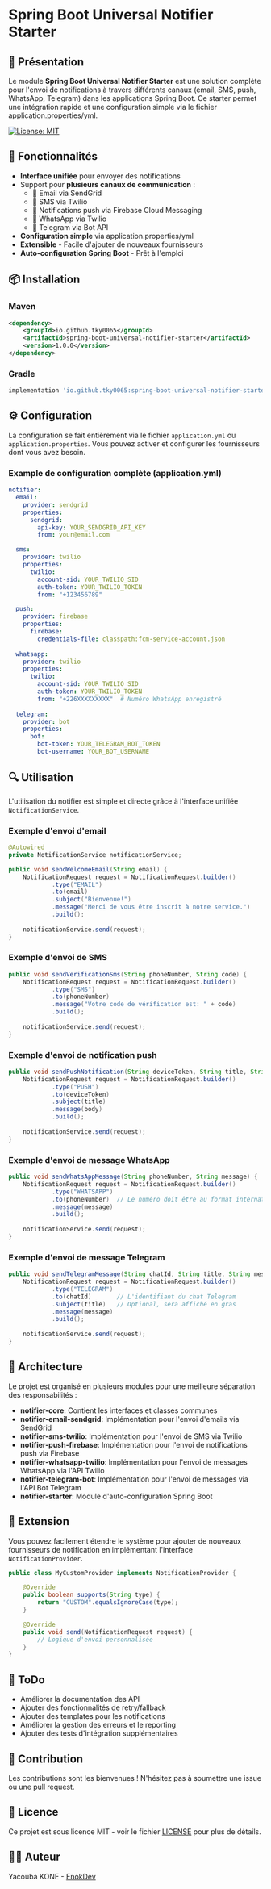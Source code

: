 # Spring Boot Universal Notifier Starter

## 📢 Présentation

Le module **Spring Boot Universal Notifier Starter** est une solution complète pour l'envoi de notifications à travers différents canaux (email, SMS, push, WhatsApp, Telegram) dans les applications Spring Boot. Ce starter permet une intégration rapide et une configuration simple via le fichier application.properties/yml.

[![License: MIT](https://img.shields.io/badge/License-MIT-yellow.svg)](https://opensource.org/licenses/MIT)

## 🚀 Fonctionnalités

- **Interface unifiée** pour envoyer des notifications
- Support pour **plusieurs canaux de communication** :
  - 📧 Email via SendGrid
  - 📱 SMS via Twilio
  - 🔔 Notifications push via Firebase Cloud Messaging
  - 💬 WhatsApp via Twilio
  - 📡 Telegram via Bot API
- **Configuration simple** via application.properties/yml
- **Extensible** - Facile d'ajouter de nouveaux fournisseurs
- **Auto-configuration Spring Boot** - Prêt à l'emploi

## 📦 Installation

### Maven

```xml
<dependency>
    <groupId>io.github.tky0065</groupId>
    <artifactId>spring-boot-universal-notifier-starter</artifactId>
    <version>1.0.0</version>
</dependency>
```

### Gradle

```groovy
implementation 'io.github.tky0065:spring-boot-universal-notifier-starter:1.0.0'
```

## ⚙️ Configuration

La configuration se fait entièrement via le fichier `application.yml` ou `application.properties`. Vous pouvez activer et configurer les fournisseurs dont vous avez besoin.

### Example de configuration complète (application.yml)

```yaml
notifier:
  email:
    provider: sendgrid
    properties:
      sendgrid:
        api-key: YOUR_SENDGRID_API_KEY
        from: your@email.com

  sms:
    provider: twilio
    properties:
      twilio:
        account-sid: YOUR_TWILIO_SID
        auth-token: YOUR_TWILIO_TOKEN
        from: "+123456789"

  push:
    provider: firebase
    properties:
      firebase:
        credentials-file: classpath:fcm-service-account.json
        
  whatsapp:
    provider: twilio
    properties:
      twilio:
        account-sid: YOUR_TWILIO_SID
        auth-token: YOUR_TWILIO_TOKEN
        from: "+226XXXXXXXXX"  # Numéro WhatsApp enregistré
        
  telegram:
    provider: bot
    properties:
      bot:
        bot-token: YOUR_TELEGRAM_BOT_TOKEN
        bot-username: YOUR_BOT_USERNAME
```

## 🔍 Utilisation

L'utilisation du notifier est simple et directe grâce à l'interface unifiée `NotificationService`.

### Exemple d'envoi d'email

```java
@Autowired
private NotificationService notificationService;

public void sendWelcomeEmail(String email) {
    NotificationRequest request = NotificationRequest.builder()
            .type("EMAIL")
            .to(email)
            .subject("Bienvenue!")
            .message("Merci de vous être inscrit à notre service.")
            .build();
    
    notificationService.send(request);
}
```

### Exemple d'envoi de SMS

```java
public void sendVerificationSms(String phoneNumber, String code) {
    NotificationRequest request = NotificationRequest.builder()
            .type("SMS")
            .to(phoneNumber)
            .message("Votre code de vérification est: " + code)
            .build();
    
    notificationService.send(request);
}
```

### Exemple d'envoi de notification push

```java
public void sendPushNotification(String deviceToken, String title, String body) {
    NotificationRequest request = NotificationRequest.builder()
            .type("PUSH")
            .to(deviceToken)
            .subject(title)
            .message(body)
            .build();
    
    notificationService.send(request);
}
```

### Exemple d'envoi de message WhatsApp

```java
public void sendWhatsAppMessage(String phoneNumber, String message) {
    NotificationRequest request = NotificationRequest.builder()
            .type("WHATSAPP")
            .to(phoneNumber)  // Le numéro doit être au format international, ex: +226XXXXXXXXX
            .message(message)
            .build();
    
    notificationService.send(request);
}
```

### Exemple d'envoi de message Telegram

```java
public void sendTelegramMessage(String chatId, String title, String message) {
    NotificationRequest request = NotificationRequest.builder()
            .type("TELEGRAM")
            .to(chatId)       // L'identifiant du chat Telegram
            .subject(title)   // Optional, sera affiché en gras
            .message(message)
            .build();
    
    notificationService.send(request);
}
```

## 🧩 Architecture

Le projet est organisé en plusieurs modules pour une meilleure séparation des responsabilités :

- **notifier-core**: Contient les interfaces et classes communes
- **notifier-email-sendgrid**: Implémentation pour l'envoi d'emails via SendGrid
- **notifier-sms-twilio**: Implémentation pour l'envoi de SMS via Twilio
- **notifier-push-firebase**: Implémentation pour l'envoi de notifications push via Firebase
- **notifier-whatsapp-twilio**: Implémentation pour l'envoi de messages WhatsApp via l'API Twilio
- **notifier-telegram-bot**: Implémentation pour l'envoi de messages via l'API Bot Telegram
- **notifier-starter**: Module d'auto-configuration Spring Boot

## 🔧 Extension

Vous pouvez facilement étendre le système pour ajouter de nouveaux fournisseurs de notification en implémentant l'interface `NotificationProvider`.

```java
public class MyCustomProvider implements NotificationProvider {

    @Override
    public boolean supports(String type) {
        return "CUSTOM".equalsIgnoreCase(type);
    }

    @Override
    public void send(NotificationRequest request) {
        // Logique d'envoi personnalisée
    }
}
```

## 📝 ToDo

- Améliorer la documentation des API
- Ajouter des fonctionnalités de retry/fallback
- Ajouter des templates pour les notifications
- Améliorer la gestion des erreurs et le reporting
- Ajouter des tests d'intégration supplémentaires

## 🤝 Contribution

Les contributions sont les bienvenues ! N'hésitez pas à soumettre une issue ou une pull request.

## 📄 Licence

Ce projet est sous licence MIT - voir le fichier [LICENSE](LICENSE) pour plus de détails.

## 👨‍💻 Auteur

Yacouba KONE - [EnokDev](https://enokdev-com.vercel.app/)
